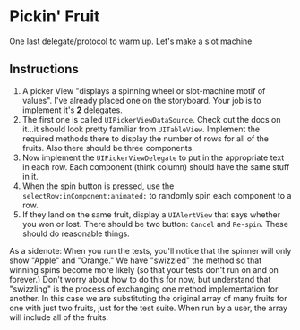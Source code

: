 

# Pickin' Fruit

One last delegate/protocol to warm up. Let's make a slot machine

## Instructions

  1. A picker View "displays a spinning wheel or slot-machine motif of values". I've already placed one on the storyboard. Your job is to implement it's **2** delegates.
  2. The first one is called `UIPickerViewDataSource`. Check out the docs on it...it should look pretty familiar from `UITableView`. Implement the required methods there to display the number of rows for all of the fruits. Also there should be three components.
  3. Now implement the `UIPickerViewDelegate` to put in the appropriate text in each row. Each component (think column) should have the same stuff in it.
  4. When the spin button is pressed, use the `selectRow:inComponent:animated:` to randomly spin each component to a row.
  5. If they land on the same fruit, display a `UIAlertView` that says whether you won or lost. There should be two button: `Cancel` and `Re-spin`. These should do reasonable things.
  
  As a sidenote: When you run the tests, you'll notice that the spinner will only show "Apple" and "Orange." We have "swizzled" the method so that winning spins become more likely (so that your tests don't run on and on forever.) Don't worry about how to do this for now, but understand that "swizzling" is the process of exchanging one method implementation for another. In this case we are substituting the original array of many fruits for one with just two fruits, just for the test suite. When run by a user, the array will include all of the fruits.
